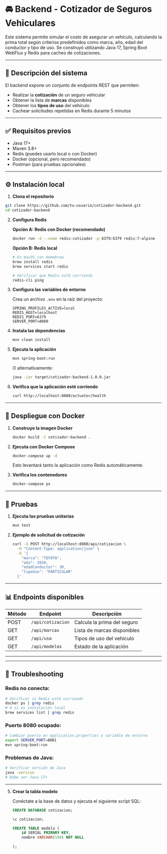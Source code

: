 # 🚘 Backend - Cotizador de Seguros Vehiculares

Este sistema permite simular el costo de asegurar un vehículo, calculando la prima total según criterios predefinidos como marca, año, edad del conductor y tipo de uso. Se construyó utilizando Java 17, Spring Boot WebFlux y Redis para cacheo de cotizaciones.

---

## 📌 Descripción del sistema

El backend expone un conjunto de endpoints REST que permiten:

- Realizar la **cotización** de un seguro vehicular
- Obtener la lista de **marcas** disponibles
- Obtener los **tipos de uso** del vehículo
- Cachear solicitudes repetidas en Redis durante 5 minutos

---

## ✅ Requisitos previos

- Java 17+
- Maven 3.8+
- Redis (puedes usarlo local o con Docker)
- Docker (opcional, pero recomendado)
- Postman (para pruebas opcionales)

---

## ⚙️ Instalación local

1. **Clona el repositorio**

```bash
git clone https://github.com/tu-usuario/cotizador-backend.git
cd cotizador-backend
```

2. **Configura Redis**

   **Opción A: Redis con Docker (recomendado)**
   ```bash
   docker run -d --name redis-cotizador -p 6379:6379 redis:7-alpine
   ```

   **Opción B: Redis local**
   ```bash
   # En macOS con Homebrew
   brew install redis
   brew services start redis
   
   # Verificar que Redis está corriendo
   redis-cli ping
   ```

3. **Configura las variables de entorno**

   Crea un archivo `.env` en la raíz del proyecto:
   ```env
   SPRING_PROFILES_ACTIVE=local
   REDIS_HOST=localhost
   REDIS_PORT=6379
   SERVER_PORT=8080
   ```

4. **Instala las dependencias**

   ```bash
   mvn clean install
   ```

5. **Ejecuta la aplicación**

   ```bash
   mvn spring-boot:run
   ```

   O alternativamente:
   ```bash
   java -jar target/cotizador-backend-1.0.0.jar
   ```

6. **Verifica que la aplicación esté corriendo**

   ```bash
   curl http://localhost:8080/actuator/health
   ```

---

## 🐳 Despliegue con Docker

1. **Construye la imagen Docker**

   ```bash
   docker build -t cotizador-backend .
   ```

2. **Ejecuta con Docker Compose**

   ```bash
   docker-compose up -d
   ```

   Esto levantará tanto la aplicación como Redis automáticamente.

3. **Verifica los contenedores**

   ```bash
   docker-compose ps
   ```

---

## 🧪 Pruebas

1. **Ejecuta las pruebas unitarias**

   ```bash
   mvn test
   ```



2. **Ejemplo de solicitud de cotización**

   ```bash
   curl -X POST http://localhost:8080/api/cotizacion \
     -H "Content-Type: application/json" \
     -d '{
       "marca": "TOYOTA",
       "año": 2020,
       "edadConductor": 30,
       "tipoUso": "PARTICULAR"
     }'
   ```

---

## 📊 Endpoints disponibles

| Método | Endpoint | Descripción |
|--------|----------|-------------|
| POST | `/api/cotizacion` | Calcula la prima del seguro |
| GET | `/api/marcas` | Lista de marcas disponibles |
| GET | `/api/uso` | Tipos de uso del vehículo |
| GET | `/api/modelos` | Estado de la aplicación |

---



---

## 🐛 Troubleshooting

### Redis no conecta:
```bash
# Verificar si Redis está corriendo
docker ps | grep redis
# O si es instalación local
brew services list | grep redis
```

### Puerto 8080 ocupado:
```bash
# Cambiar puerto en application.properties o variable de entorno
export SERVER_PORT=8081
mvn spring-boot:run
```

### Problemas de Java:
```bash
# Verificar versión de Java
java -version
# Debe ser Java 17+
```

---

5. **Crear la tabla modelo**

   Conéctate a la base de datos y ejecuta el siguiente script SQL:
   ```sql
   CREATE DATABASE cotizacion;
   
   \c cotizacion;
   
   CREATE TABLE modelo (
       id SERIAL PRIMARY KEY,
       nombre VARCHAR(100) NOT NULL
      
   );